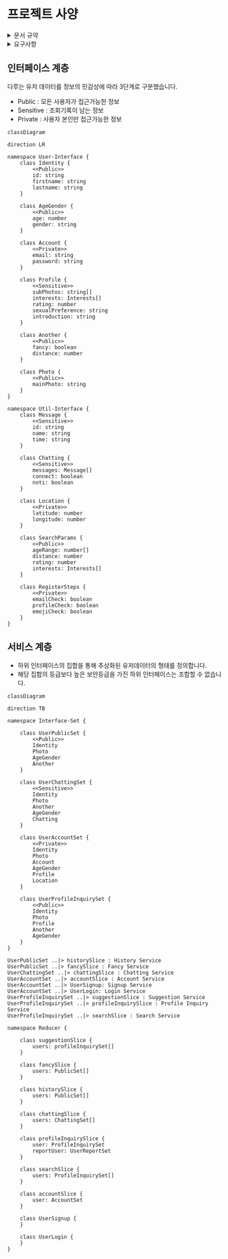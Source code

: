 # 프로젝트 사양

<details>
<summary> 문서 규약 </summary> UML의 일종인 mermaid를 사용하여 프로젝트의 구조를 설명합니다.

- rule1: 최종구현체는 -Slice의 형태로 끝납니다.
- rule2: 인터페이스는 리듀서들의 인스턴스 타입을 정의합니다.
- rule3: 같은 인터페이스를 사용하더라도 다른 서비스를 위한 상태값은 다른 slice으로 분리되어야 합니다. 추후 도메인 분리를 위한 확장성 고려.
- rule4: api 사양 변경에 상태(state)가 의존적이지 않아야합니다.
- rule5: 필요한 데이터를 나열하고 상위노드부터 필요한 데이터를 골라 하위노드로 이동하는 방식으로 인터페이스를 결정한후 구현체를 추가, 반드시 문서를 업데이트해야 합니다.

</details>

<details>
<summary> 요구사항 </summary>

### 발생한 문제

1. 중복되는 의미를 가진 데이터를 여러 서비스에서 사용해야해서 의미가 모호한 상황입니다.
2. 특정 페이지(서비스)에서 잘못된 데이터를 참조하는 문제가 있습니다.
3. 민감한 정보와 공개정보가 구분되어있지 않아서 보안에 취약한 상태입니다.

### 설계방식으로 해결하기

1. 정보의 접근 권한과 데이터의 의미를 고려하여 인터페이스를 분리합니다.
2. 인터페이스 조합을 사용해서 새로운 인터페이스를 생성하고 서비스별로 필요한 데이터를 제공합니다.

리듀서의 구분 기준

- 동기 데이터 (회원가입 입력, 검색옵션 등)
- 비동기 데이터 (api, socket)
- UI 제어 (기본적으로 뷰를 위한 상태는 컴포넌트 단위로 관리하지만 복잡한 컴포넌트의 경우에만 예외적으로 추가)

</details>

## 인터페이스 계층

다루는 유저 데이터를 정보의 민감성에 따라 3단계로 구분했습니다.

- Public : 모든 사용자가 접근가능한 정보
- Sensitive : 조회기록이 남는 정보
- Private : 사용자 본인만 접근가능한 정보

```mermaid
classDiagram

direction LR

namespace User-Interface {
    class Identity {
        <<Public>>
        id: string
        firstname: string
        lastname: string
    }

    class AgeGender {
        <<Public>>
        age: number
        gender: string
    }

    class Account {
        <<Private>>
        email: string
        password: string
    }

    class Profile {
        <<Sensitive>>
        subPhotos: string[]
        interests: Interests[]
        rating: number
        sexualPreference: string
        introduction: string
    }

    class Another {
        <<Public>>
        fancy: boolean
        distance: number
    }

    class Photo {
        <<Public>>
        mainPhoto: string
    }
}

namespace Util-Interface {
    class Message {
        <<Sensitive>>
        id: string
        name: string
        time: string
    }

    class Chatting {
        <<Sensitive>>
        messages: Message[]
        connect: boolean
        noti: boolean
    }

    class Location {
        <<Private>>
        latitude: number
        longitude: number
    }

    class SearchParams {
        <<Public>>
        ageRange: number[]
        distance: number
        rating: number
        interests: Interests[]
    }

    class RegisterSteps {
        <<Private>>
        emailCheck: boolean
        profileCheck: boolean
        emojiCheck: boolean
    }
}

```

## 서비스 계층

- 하위 인터페이스의 집합을 통해 추상화된 유저데이터의 형태를 정의합니다.
- 해당 집합의 등급보다 높은 보안등급을 가진 하위 인터페이스는 조합할 수 없습니다.

```mermaid
classDiagram

direction TB

namespace Interface-Set {

    class UserPublicSet {
        <<Public>>
        Identity
        Photo
        AgeGender
        Another
    }

    class UserChattingSet {
        <<Sensitive>>
        Identity
        Photo
        Another
        AgeGender
        Chatting
    }

    class UserAccountSet {
        <<Private>>
        Identity
        Photo
        Account
        AgeGender
        Profile
        Location
    }

    class UserProfileInquirySet {
        <<Public>>
        Identity
        Photo
        Profile
        Another
        AgeGender
    }
}

UserPublicSet ..|> historySlice : History Service
UserPublicSet ..|> fancySlice : Fancy Service
UserChattingSet ..|> chattingSlice : Chatting Service
UserAccountSet ..|> accountSlice : Account Service
UserAccountSet ..|> UserSignup: Signup Service
UserAccountSet ..|> UserLogin: Login Service
UserProfileInquirySet ..|> suggestionSlice : Suggestion Service
UserProfileInquirySet ..|> profileInquirySlice : Profile Inquiry Service
UserProfileInquirySet ..|> searchSlice : Search Service

namespace Reducer {

    class suggestionSlice {
        users: profileInquirySet[]
    }

    class fancySlice {
        users: PublicSet[]
    }

    class historySlice {
        users: PublicSet[]
    }

    class chattingSlice {
        users: ChattingSet[]
    }

    class profileInquirySlice {
        user: ProfileInquirySet
        reportUser: UserReportSet
    }

    class searchSlice {
        users: ProfileInquirySet[]
    }

    class accountSlice {
        user: AccountSet
    }

    class UserSignup {
    }

    class UserLogin {
    }
}

```
